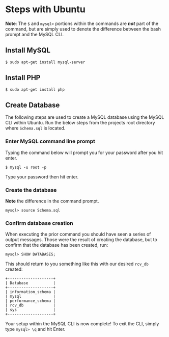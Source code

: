 # Steps with Ubuntu
**Note**: The `$` and `mysql>` portions within the commands are ***not*** part of the command, but are simply used to denote the difference between the bash prompt and the MySQL CLI.

## Install MySQL
```
$ sudo apt-get install mysql-server
```

## Install PHP
```
$ sudo apt-get install php
```

## Create Database
The following steps are used to create a MySQL database using the MySQL CLI within Ubuntu. Run the below steps from the projects root directory where `Schema.sql` is located.

### Enter MySQL command line prompt
Typing the command below will prompt you for your password after you hit enter.
```
$ mysql -u root -p
```

Type your password then hit enter.

### Create the database
**Note** the difference in the command prompt.
```
mysql> source Schema.sql
```

### Confirm database creation
When executing the prior command you should have seen a series of output messages. Those were the result of creating the database, but to confirm that the database has been created, run:

```
mysql> SHOW DATABASES;
```

This should return to you something like this with our desired `rcv_db` created:
```
+--------------------+
| Database           |
+--------------------+
| information_schema |
| mysql              |
| performance_schema |
| rcv_db             |
| sys                |
+--------------------+
````

Your setup within the MySQL CLI is now complete! To exit the CLI, simply type `mysql> \q` and hit Enter.
